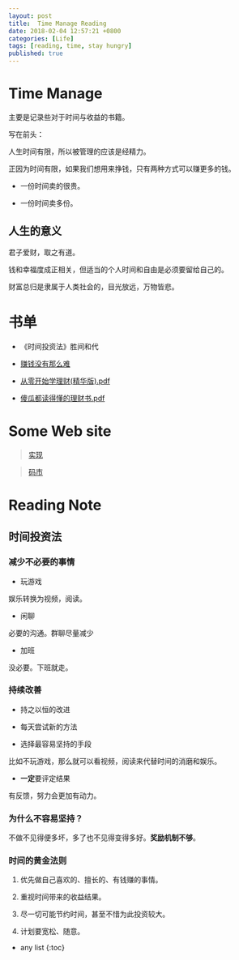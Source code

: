 ```yaml
---
layout: post
title:  Time Manage Reading
date: 2018-02-04 12:57:21 +0800
categories: [Life]
tags: [reading, time, stay hungry]
published: true
---
```


# Time Manage

主要是记录些对于时间与收益的书籍。

写在前头：

人生时间有限，所以被管理的应该是经精力。

正因为时间有限，如果我们想用来挣钱，只有两种方式可以赚更多的钱。

- 一份时间卖的很贵。

- 一份时间卖多份。


## 人生的意义

君子爱财，取之有道。

钱和幸福度成正相关，但适当的个人时间和自由是必须要留给自己的。

财富总归是隶属于人类社会的，目光放远，万物皆悲。

# 书单

- 《时间投资法》胜间和代

- [赚钱没有那么难](https://pan.baidu.com/s/1mgBgeFI)

- [从零开始学理财(精华版).pdf](https://pan.baidu.com/s/1dDeQte5)

- [傻瓜都读得懂的理财书.pdf](https://pan.baidu.com/s/1qW4mshe)

# Some Web site

> [实现](https://shixian.com/)

> [码市](https://mart.coding.net/)

# Reading Note

## 时间投资法

### 减少不必要的事情

- 玩游戏

娱乐转换为视频，阅读。

- 闲聊

必要的沟通。群聊尽量减少

- 加班

没必要。下班就走。

### 持续改善

- 持之以恒的改进

- 每天尝试新的方法

- 选择最容易坚持的手段

比如不玩游戏，那么就可以看视频，阅读来代替时间的消磨和娱乐。

- **一定**要评定结果

有反馈，努力会更加有动力。


### 为什么不容易坚持？

不做不见得便多坏，多了也不见得变得多好。**奖励机制不够**。

### 时间的黄金法则

1. 优先做自己喜欢的、擅长的、有钱赚的事情。

2. 重视时间带来的收益结果。

3. 尽一切可能节约时间，甚至不惜为此投资较大。

4. 计划要宽松、随意。





* any list
{:toc}
